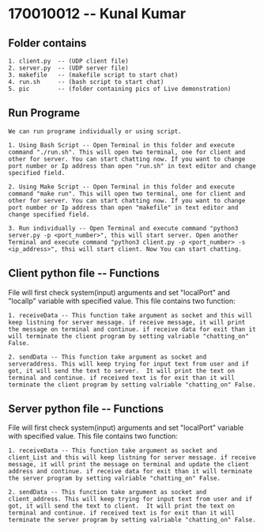 # 170010012 -- Kunal Kumar

## Folder contains

    1. client.py  -- (UDP client file)
    2. server.py  -- (UDP server file)
    3. makefile   -- (makefile script to start chat)
    4. run.sh     -- (bash script to start chat)
    5. pic        -- (folder containing pics of Live demonstration)

## Run Programe

    We can run programe individually or using script.

    1. Using Bash Script -- Open Terminal in this folder and execute command "./run.sh". This will open two terminal, one for client and other for server. You can start chatting now. If you want to change port number or Ip address than open "run.sh" in text editor and change specified field.

    2. Using Make Script -- Open Terminal in this folder and execute command "make run". This will open two terminal, one for client and other for server. You can start chatting now. If you want to change port number or Ip address than open "makefile" in text editor and change specified field.

    3. Run individually -- Open Terminal and execute command "python3 server.py -p <port_number>", this will start server. Open another Terminal and execute command "python3 client.py -p <port_number> -s <ip_address>", thsi will start client. Now You can start chatting.

## Client python file -- Functions

File will first check system(input) arguments and set "localPort" and "localIp" variable with specified value.
This file contains two function:

    1. receiveData -- This function take argument as socket and this will keep listning for server message. if receive message, it will print the message on terminal and continue. if receive data for exit than it will terminate the client program by setting valriable "chatting_on" False.

    2. sendData -- This function take argument as socket and serveraddress. This will keep trying for input text from user and if got, it will send the text to server.  It will print the text on terminal and continue. if received text is for exit than it will terminate the client program by setting valriable "chatting_on" False.

## Server python file -- Functions

File will first check system(input) arguments and set "localPort" variable with specified value.
This file contains two function:

    1. receiveData -- This function take argument as socket and client_List and this will keep listning for server message. if receive message, it will print the message on terminal and update the client address and continue. if receive data for exit than it will terminate the server program by setting valriable "chatting_on" False.

    2. sendData -- This function take argument as socket and client_address. This will keep trying for input text from user and if got, it will send the text to client.  It will print the text on terminal and continue. if received text is for exit than it will terminate the server program by setting valriable "chatting_on" False.
